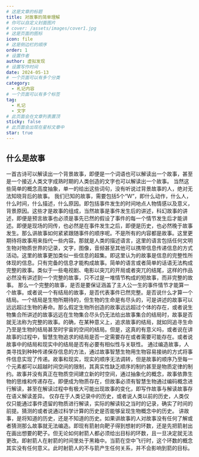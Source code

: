 ```yaml
---
# 这是文章的标题
title: 对故事的简单理解
# 你可以自定义封面图片
# cover: /assets/images/cover1.jpg
# 这是页面的图标
icon: file
# 这是侧边栏的顺序
order: 1
# 设置作者
author: 虚拟发现
# 设置写作时间
date: 2024-05-13
# 一个页面可以有多个分类
category:
  - 札记内容
# 一个页面可以有多个标签
tag:
  - 札记
  - 文字
# 此页面会在文章列表置顶
sticky: false
# 此页面会出现在星标文章中
star: true
---
```


<!-- more -->
## 什么是故事
一首古诗可以解读出一个背景故事，即便是一个词语也可以解读出一个故事，甚至是一个接近人类文字成熟时期的人类创造的文字也可以解读出一个故事。
当然这些简单的概念高度抽象，单一的给出这些词句，没有听说过背景故事的人，绝对无法知晓背后的故事。
我们已知的故事，需要包括5个“W”，即什么动作，什么人，什么时间，什么描述，什么原因。即包括事件发生的时间地点人物情感以及意义，背景原因。这些才是故事的组成，当然故事是事件发生后的讲述，科幻故事的讲述，即便是预言故事也必须是事先已然的假设了事件的每一个情节发生后才能讲述。即便是现场的同传，也必然是在事件发生之后，即便是历史，也必然晚于故事发生。那么讲故事如何紧紧跟随事件的顺序呢。不是所有的内容都是故事。这里更期待将故事用来指代一些内容。那就是人类的描述语言，这里的语言包括任何文明生物对物质世界的记录，文字，图像，音频甚至其他可以携带信息传递信息的方式活动。这里的故事更加类似一些信息的超集。即这里认为的故事是信息的完整性所体现的信息。只有完备的信息才能构成故事。简单的语言或者简单的话语无法构成完整的故事。类似于一些电视剧、电影以突兀的开局或者突兀的结尾，这样的作品必然没有讲述到一个完整的故事，只不过是一堆情节构成的短故事，而非完整的故事。
那么一个完整的故事，是否是要保证涵盖了主人公一生的事件情节才能算一个故事。或者说一个有结局的故事，是否代表事件已然完整。是否说什么才算一个结局。一个结局是生物所期待的，但生物的生命是有尽头的，可是讲述的故事可以远远超过生物的寿命。那么假定生物所创造的故事远远超过个体的存在，或者说生物集合所讲述的故事远远在生物集合尽头仍无法给出故事集合的结局时，故事是否就无法称为完整的故事。的确，在某种意义上，追求故事的结局，就如同追寻生命乃至是生物的结局甚至时宇宙的空间的结局。但是，这真的有意义吗，或者说在讲故事的过程中，智慧生物追求的结局是否一定需要存在或者需要可能存在。或者说故事中的结局和现实中的结局是否有必要有相似性与关联性。
通过编造故事，人类寻找到种种传递保存信息的方法，通过故事智慧生物用生物容易接纳的方式将事件信息实现了传递。故事和现实，现实的顺序无法调转，但是故事的顺序乃至每一个元素都可以超越时间空间的限制，其真实性缺乏顺序的制约甚至是物质定律的制约。故事并没有真正在物质空间建立新的时空间，通过抽象化的概念，故事依靠生物的思维和传递存在。即便成为物质存在，但故事必须有智慧生物通过编码概念进行解读，甚至在解读过程中有极大可能出现故事的变化，即写作故事与解读故事存在语义解读差异。
仅存在于人类记录中的历史，或者说人类以前的历史，人类仅仅只能通过事件遗留的物质进行解读，实际的解读较之当时的记录，确实了时间的前提。猜测的或者说通过科学计算的历史是否能够呈现生物概念中的历史。
讲故事，是将知道的历史，还是不知道的历史。如果讲故事的人对故事没有任何了解或者猜测那么故事就无法编造。即现有箭射向靶子得到想射的环数，还是先把箭射出在画出想要的靶子。但无论如何射箭人都必须给出目标的环数，且一旦决定就无法更改。即射箭人在射箭的时间里处于黑箱中。当箭在空中飞行时，这个环数的概念其实没有任何意义。此时射箭人的不与箭产生任何关系，并不会影响到箭的目标。

